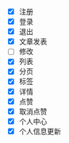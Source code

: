 - [x] 注册
- [x] 登录
- [x] 退出
- [x] 文章发表
- [ ] 修改
- [x] 列表
- [x] 分页
- [x] 标签
- [x] 详情
- [x] 点赞
- [x] 取消点赞
- [x] 个人中心
- [x] 个人信息更新